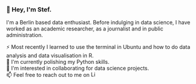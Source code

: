 ### :wave: Hey, I'm Stef.

I'm a Berlin based data enthusiast. Before indulging in data science, I have worked as an academic researcher, as a journalist and in public administration. 
<br />

⚡ Most recently I learned to use the terminal in Ubuntu and how to do data analysis and data visualisation in R.<br />
🌱 I'm currently polishing my Python skills.<br />
🔭 I'm interested in collaborating for data science projects.<br />
📫 Feel free to reach out to me on [<img alt="LinkedIn" height="15px" src="https://www.flaticon.com/svg/static/icons/svg/725/725337.svg"/>](https://www.linkedin.com/in/stefanie-senger-4b9508211)

<!--
**StefanieSenger/StefanieSenger** is a ✨ _special_ ✨ repository because its `README.md` (this file) appears on your GitHub profile.

Here are some ideas to get you started:

- 🔭 I’m currently working on ...
- 🌱 I’m currently learning ...
- 👯 I’m looking to collaborate on ...
- 🤔 I’m looking for help with ...
- 💬 Ask me about ...
- 📫 How to reach me: ...
- 😄 Pronouns: ...
- ⚡ Fun fact: ...

Markdown Guide: https://www.markdownguide.org/basic-syntax/
List of Emoticons: https://gist.github.com/rxaviers/7360908
Awesome GitHub Readmes: https://github.com/durgeshsamariya/awesome-github-profile-readme-templates
-->
